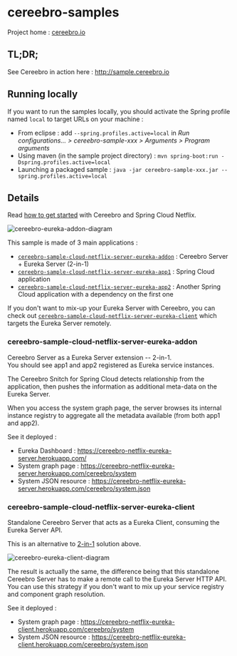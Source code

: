 # cereebro-samples

Project home : [cereebro.io](http://cereebro.io)

## TL;DR;

See Cereebro in action here : http://sample.cereebro.io


## Running locally

If you want to run the samples locally, you should activate the Spring profile named `local` to target URLs on your machine :

 * From eclipse : add `--spring.profiles.active=local` in _Run configurations... > cereebro-sample-xxx > Arguments > Program arguments_ 
 * Using maven (in the sample project directory) : `mvn spring-boot:run -Dspring.profiles.active=local`
 * Launching a packaged sample : `java -jar cereebro-sample-xxx.jar --spring.profiles.active=local`

## Details

Read [how to get started](http://docs.cereebro.io/Getting-Started) with Cereebro and Spring Cloud Netflix.

![cereebro-eureka-addon-diagram](https://cereebro.github.io/images/cereebro-eureka-addon.png)

This sample is made of 3 main applications :

 * [`cereebro-sample-cloud-netflix-server-eureka-addon`](#cereebro-sample-cloud-netflix-server-eureka-addon) : Cereebro Server + Eureka Server (2-in-1) 
 * [`cereebro-sample-cloud-netflix-server-eureka-app1`](https://cereebro-netflix-app1.herokuapp.com/cereebro/snitch) : Spring Cloud application
 * [`cereebro-sample-cloud-netflix-server-eureka-app2`](https://cereebro-netflix-app2.herokuapp.com/cereebro/snitch) : Another Spring Cloud application with a dependency on the first one

If you don't want to mix-up your Eureka Server with Cereebro, you can check out [`cereebro-sample-cloud-netflix-server-eureka-client`](#cereebro-sample-cloud-netflix-server-eureka-client) which targets the Eureka Server remotely.

### cereebro-sample-cloud-netflix-server-eureka-addon

Cereebro Server as a Eureka Server extension -- 2-in-1.  
You should see app1 and app2 registered as Eureka service instances. 

The Cereebro Snitch for Spring Cloud detects relationship from the application, 
then pushes the information as additional meta-data on the Eureka Server.

When you access the system graph page, the server browses its internal instance registry 
to aggregate all the metadata available (from both app1 and app2).

See it deployed :

 * Eureka Dashboard : https://cereebro-netflix-eureka-server.herokuapp.com/
 * System graph page : https://cereebro-netflix-eureka-server.herokuapp.com/cereebro/system
 * System JSON resource : https://cereebro-netflix-eureka-server.herokuapp.com/cereebro/system.json

### cereebro-sample-cloud-netflix-server-eureka-client

Standalone Cereebro Server that acts as a Eureka Client, 
consuming the Eureka Server API.  

This is an alternative to [2-in-1](#cereebro-sample-cloud-netflix-server-eureka-addon) solution above.   

![cereebro-eureka-client-diagram](https://cereebro.github.io/images/cereebro-eureka.png)

The result is actually the same, the difference being that this standalone Cereebro Server 
has to make a remote call to the Eureka Server HTTP API.  
You can use this strategy if you don't want to mix up your service registry and component graph resolution.

See it deployed : 

 * System graph page : https://cereebro-netflix-eureka-client.herokuapp.com/cereebro/system
 * System JSON resource : https://cereebro-netflix-eureka-client.herokuapp.com/cereebro/system.json

